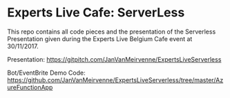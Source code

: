 # Experts Live Cafe: ServerLess

This repo contains all code pieces and the presentation of the Serverless Presentation given during the Experts Live Belgium Cafe event at 30/11/2017.

Presentation: https://gitpitch.com/JanVanMeirvenne/ExpertsLiveServerless

Bot/EventBrite Demo Code: https://github.com/JanVanMeirvenne/ExpertsLiveServerless/tree/master/AzureFunctionApp

